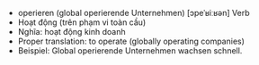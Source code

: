 - operieren (global operierende Unternehmen)	[ɔpeˈʁiːʁən]	Verb
- Hoạt động (trên phạm vi toàn cầu)
- Nghĩa: hoạt động kinh doanh
- Proper translation: to operate (globally operating companies)
- Beispiel: Global operierende Unternehmen wachsen schnell.